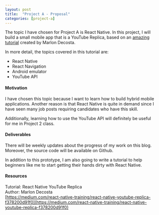 ```yaml
---
layout: post
title:  "Project A - Proposal"
categories: [project-a]
---
```


The topic I have chosen for Project A is React Native. In this project, I will build a small mobile app that is a YouTube Replica, based on an [amazing tutorial](https://medium.com/react-native-training/react-native-youtube-replica-f378200d91f0) created by Marlon Decosta.

In more detail, the topics covered in this tutorial are:

* React Native
* React Navigation
* Android emulator
* YouTube API

#### Motivation

I have chosen this topic because I want to learn how to build hybrid mobile applications. Another reason is that React Native is quite in demand since I have seen many job posts requiring candidates who have this skill.

Additionally, learning how to use the YouTube API will definitely be useful for me in Project 2 class. 

#### Deliverables

There will be weekly updates about the progress of my work on this blog. Moreover, the source code will be available on Github.

In addition to this prototype, I am also going to write a tutorial to help beginners like me to start getting their hands dirty with React Native.

#### Resources

Tutorial: React Native YouTube Replica<br>
Author: Marlon Decosta<br>
[https://medium.com/react-native-training/react-native-youtube-replica-f378200d91f0](https://medium.com/react-native-training/react-native-youtube-replica-f378200d91f0)
